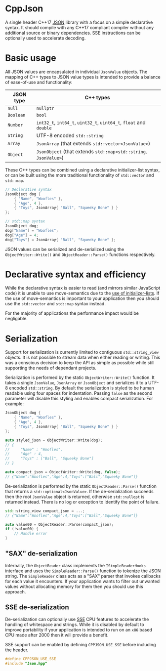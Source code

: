 # CppJson
A single header C++17 [JSON](https://en.wikipedia.org/wiki/JSON) library with a focus on a simple declarative syntax.  It should compile with any C++17 compliant compiler without any additional source or binary dependencies.  SSE instructions can be optionally used to accelerate decoding.

# Basic usage
All JSON values are encapsulated in individual ```JsonValue``` objects.  The mapping of C++ types to JSON value types is intended to provide a balance of ease-of-use and functionality:

| JSON type | C++ types |
|-----------|-----------|
| `null`    | `nullptr` |
| `Boolean` | `bool`    |
| `Number`  | `int32_t`, `int64_t`, `uint32_t`, `uint64_t`, `float` and `double` |
| `String`  | UTF-8 encoded `std::string` |
| `Array`   | `JsonArray` (that extends `std::vector<JsonValue>`) |
| `Object`  | `JsonObject` (that extends `std::map<std::string,  JsonValue>`) |

These C++ types can be combined using a declarative initializer-list syntax, or can be built using the more traditional functionality of `std::vector` and `std::map`.

```cpp
// Declarative syntax
JsonObject dog {
    { "Name", "Woofles" },
    { "Age", 4 },
    { "Toys", JsonArray{ "Ball", "Squeeky Bone" } }
};

// std::map syntax
JsonObject dog;
dog["Name"] = "Woofles";
dog["Age"] = 4;
dog["Toys"] = JsonArray{ "Ball", "Squeeky Bone" };
```

JSON values can be serialized and de-serialized using the `ObjectWriter::Write()` and `ObjectReader::Parse()` functions respectively.

# Declarative syntax and efficiency
While the declarative syntax is easier to read (and mirrors similar JavaScript code) it is unable to use move-semantics due to the [use of initializer-lists](https://akrzemi1.wordpress.com/2016/07/07/the-cost-of-stdinitializer_list/).  If the use of move-semantics is important to your application then you should use the `std::vector` and `std::map` syntax instead.

For the majority of applications the performance impact would be negligable.

# Serialization
Support for serialization is currently limited to contiguous `std::string_view` objects.  It is not possible to stream data when either reading or writing.  This was a conscious decision to keep the API as simple as possible while still supporting the needs of dependant projects.

Serialization is performed by the static `ObjectWriter::Write()` function.  It takes a single `JsonValue`, `JsonArray` or `JsonObject` and serializes it to a UTF-8 encoded `std::string`.  By default the serialization is styled to be human readable using four spaces for indentation.  Passing `false` as the second parameter will disable this styling and enables compact serialization.  For example:

```cpp
JsonObject dog {
    { "Name", "Woofles" },
    { "Age", 4 },
    { "Toys", JsonArray{ "Ball", "Squeeky Bone" } }
};

auto styled_json = ObjectWriter::Write(dog);
// {
//     "Name" : "Woofles",
//     "Age" : 4,
//     "Toys" : ["Ball", "Squeeky Bone"]
// }

auto compact_json = ObjectWriter::Write(dog, false);
// {"Name":"Woofles","Age":4,"Toys":["Ball","Squeeky Bone"]}
```

De-serialization is performed by the static `ObjectReader::Parse()` function that returns a `std::optional<JsonValue>`.  If the de-serialization succeeds then the root `JsonValue` object is returned, otherwise `std::nullopt` is returned instead.  There is no log or exception to identify the point of failure.

```cpp
std::string_view compact_json = ...;
// {"Name":"Woofles","Age":4,"Toys":["Ball","Squeeky Bone"]}

auto value00 = ObjectReader::Parse(compact_json);
if (!value00) {
    // Handle error
}
```

## "SAX" de-serialization
Internally, the `ObjectReader` class implements the `ISimpleReaderHooks` interface and uses the `SimpleReader::Parse()` function to tokenize the JSON string.  The `SimpleReader` class acts as a "SAX" parser that invokes callbacks for each value it encounters.  If your application wants to filter out unwanted values without allocating memory for them then you should use this approach.

## SSE de-serialization
De-serialization can optionally use [SSE](https://en.wikipedia.org/wiki/Streaming_SIMD_Extensions) CPU features to accelerate the handling of whitespace and strings.  While it is disabled by default to improve portability if your application is intended to run on an `x86` based CPU made after 2000 then it will provide a benefit.

SSE support can be enabled by defining `CPPJSON_USE_SSE` before including the header.
```cpp
#define CPPJSON_USE_SSE
#include "Json.hpp"
```